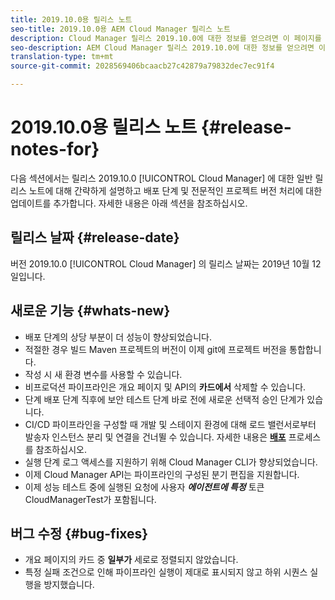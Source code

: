 ```yaml
---
title: 2019.10.0용 릴리스 노트
seo-title: 2019.10.0용 AEM Cloud Manager 릴리스 노트
description: Cloud Manager 릴리스 2019.10.0에 대한 정보를 얻으려면 이 페이지를 따르십시오.
seo-description: AEM Cloud Manager 릴리스 2019.10.0에 대한 정보를 얻으려면 이 페이지를 따르십시오.
translation-type: tm+mt
source-git-commit: 2028569406bcaacb27c42879a79832dec7ec91f4

---
```


# 2019.10.0용 릴리스 노트 {#release-notes-for}

다음 섹션에서는 릴리스 2019.10.0 [!UICONTROL Cloud Manager] 에 대한 일반 릴리스 노트에 대해 간략하게 설명하고 배포 단계 및 전문적인 프로젝트 버전 처리에 대한 업데이트를 추가합니다.
자세한 내용은 아래 섹션을 참조하십시오.

## 릴리스 날짜 {#release-date}

버전 2019.10.0 [!UICONTROL Cloud Manager] 의 릴리스 날짜는 2019년 10월 12일입니다.

## 새로운 기능 {#whats-new}

* 배포 단계의 상당 부분이 더 성능이 향상되었습니다.
* 적절한 경우 빌드 Maven 프로젝트의 버전이 이제 git에 프로젝트 버전을 통합합니다.
* 작성 시 새 환경 변수를 사용할 수 있습니다.
* 비프로덕션 파이프라인은 개요 페이지 및 API의 **카드에서** 삭제할 수 있습니다.
* 단계 배포 단계 직후에 보안 테스트 단계 바로 전에 새로운 선택적 승인 단계가 있습니다.
* CI/CD 파이프라인을 구성할 때 개발 및 스테이지 환경에 대해 로드 밸런서로부터 발송자 인스턴스 분리 및 연결을 건너뛸 수 있습니다.
자세한 내용은 **[배포](deploying-code.md#deployment-process)** 프로세스를 참조하십시오.
* 실행 단계 로그 액세스를 지원하기 위해 Cloud Manager CLI가 향상되었습니다.
* 이제 Cloud Manager API는 파이프라인의 구성된 분기 편집을 지원합니다.
* 이제 성능 테스트 중에 실행된 요청에 사용자 ***에이전트에 특정*** 토큰 CloudManagerTest가 포함됩니다.

## 버그 수정 {#bug-fixes}

* 개요 페이지의 카드 중 **일부가** 세로로 정렬되지 않았습니다.
* 특정 실패 조건으로 인해 파이프라인 실행이 제대로 표시되지 않고 하위 시퀀스 실행을 방지했습니다.
